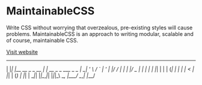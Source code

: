 # MaintainableCSS

Write CSS without worrying that overzealous, pre-existing styles will cause problems. MaintainableCSS is an approach to writing modular, scalable and of course, maintainable CSS.

[Visit website](http://maintainablecss.com)

_   _                 _                        
| |_| |__   __ _ _ __ | | __  _   _  ___  _   _ 
| __| '_ \ / _` | '_ \| |/ / | | | |/ _ \| | | |
| |_| | | | (_| | | | |   <  | |_| | (_) | |_| |
 \__|_| |_|\__,_|_| |_|_|\_\  \__, |\___/ \__,_|
                              |___/             


